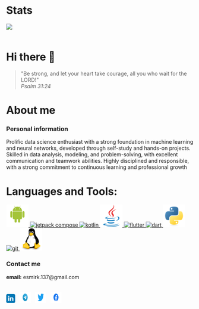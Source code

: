 <h1> Stats </h1>
<!-- <table>
    <img src="https://github-readme-stats.vercel.app/api?username=MmdSparrow&show_icons=true&count_private=true&title_color=&icon_color=FFD700&text_color=daf7dc&bg_color=070c20"/>
</table> -->
<table>
    <img src="https://github-readme-stats.vercel.app/api/top-langs/?username=MmdSparrow&layout=compact&show_icons=true&title_color=&icon_color=FFD700&text_color=daf7dc&bg_color=070c20&count_private=true"/>
</table>

<h1> Hi there 👋 </h1>

<blockquote >
"Be strong, and let your heart take courage, all you who wait for the LORD!" <br>
<em>Psalm 31:24</em>
</blockquote> 

<h1>About me</h1>
<h3> Personal information </h3>
Prolific data science enthusiast with a strong foundation in machine learning and neural networks, developed through self-study and hands-on projects. Skilled in data analysis, modeling, and problem-solving, with excellent communication and teamwork abilities. Highly disciplined and responsible, with a strong commitment to continuous learning and professional growth

<h1> Languages and Tools: </h1>

<p align="left"> <a href="https://developer.android.com" target="_blank" rel="noreferrer"> <img src="https://raw.githubusercontent.com/devicons/devicon/master/icons/android/android-original-wordmark.svg" alt="android" width="60" height="60"/><a href="https://developer.android.com/compose"_blank" rel="noreferrer"> <img src="https://avatars.githubusercontent.com/u/71742764?s=200&v=4" alt="jetpack compose" width="60" height="60"/> </a> <a href="https://kotlinlang.org" target="_blank" rel="noreferrer"> <img src="https://www.vectorlogo.zone/logos/kotlinlang/kotlinlang-icon.svg" alt="kotlin" width="60" height="60"/> </a></a><a href="https://www.java.com" target="_blank" rel="noreferrer"> <img src="https://raw.githubusercontent.com/devicons/devicon/master/icons/java/java-original.svg" alt="java" width="60" height="60"/><a href="https://flutter.dev/" target="_blank" rel="noreferrer"> <img src="https://user-images.githubusercontent.com/25181517/186150365-da1eccce-6201-487c-8649-45e9e99435fd.png" alt="flutter" width="60" height="60"/><a href="https://dart.dev/" target="_blank" rel="noreferrer"> <img src="https://user-images.githubusercontent.com/25181517/186150304-1568ffdf-4c62-4bdc-9cf1-8d8efcea7c5b.png" alt="dart" width="60" height="60"/> <a href="https://www.python.org" target="_blank" rel="noreferrer"> <img src="https://raw.githubusercontent.com/devicons/devicon/master/icons/python/python-original.svg" alt="python" width="60" height="60"/> <a href="https://git-scm.com/" target="_blank" rel="noreferrer"> <img src="https://www.vectorlogo.zone/logos/git-scm/git-scm-icon.svg" alt="git" width="60" height="60"/> </a> <a href="https://www.linux.org/" target="_blank" rel="noreferrer"> <img src="https://raw.githubusercontent.com/devicons/devicon/master/icons/linux/linux-original.svg" alt="linux" width="60" height="60"/> </a> 
  

<h3> Contact me</h3>
<strong>email:</strong> esmirk.137@gmail.com <br>
<br>

<a href="https://linkedin.com/in/sayed-mohammad-ali-mirkazemi-816a9b222"><img src="static/linkedin.svg" alt="LinkedIn" width="24" height="24"></a>
&nbsp;
<a href="https://t.me/mmd_sparrow_137"><img src="static/telegram.svg" alt="Telegram" width="30" height="30"></a>
&nbsp;
<a href="https://twitter.com/MmdSparrow317?t=ROjVfTPcIoe2haI_ycnOoQ&s=08"><img src="static/twitter.svg" alt="Twitter" width="30" height="30"></a>
&nbsp;
<a href="https://github.com/MmdSparrow"><img src="static/facebook.svg" alt="Facebook" width="30" height="30"></a>

